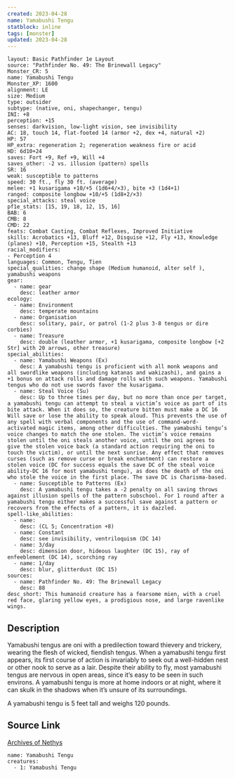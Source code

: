 ```yaml
---
created: 2023-04-28
name: Yamabushi Tengu
statblock: inline
tags: [monster]
updated: 2023-04-28
---
```

```statblock
layout: Basic Pathfinder 1e Layout
source: "Pathfinder No. 49: The Brinewall Legacy"
Monster_CR: 5
name: Yamabushi Tengu
Monster_XP: 1600
alignment: LE
size: Medium
type: outsider
subtype: (native, oni, shapechanger, tengu)
INI: +8
perception: +15
senses: darkvision, low-light vision, see invisibility
AC: 18, touch 14, flat-footed 14 (armor +2, dex +4, natural +2)
HP: 57
HP_extra: regeneration 2; regeneration weakness fire or acid
HD: 6d10+24
saves: Fort +9, Ref +9, Will +4
saves_other: -2 vs. illusion (pattern) spells
SR: 16
weak: susceptible to patterns
speed: 30 ft., fly 30 ft. (average)
melee: +1 kusarigama +10/+5 (1d6+4/×3), bite +3 (1d4+1)
ranged: composite longbow +10/+5 (1d8+2/×3)
special_attacks: steal voice
pf1e_stats: [15, 19, 18, 12, 15, 16]
BAB: 6
CMB: 8
CMD: 22
feats: Combat Casting, Combat Reflexes, Improved Initiative
skills: Acrobatics +13, Bluff +12, Disguise +12, Fly +13, Knowledge (planes) +10, Perception +15, Stealth +13
racial_modifiers:
- Perception 4
languages: Common, Tengu, Tien
special_qualities: change shape (Medium humanoid, alter self ), yamabushi weapons
gear:
  - name: gear
    desc: leather armor
ecology:
  - name: Environment
    desc: temperate mountains
  - name: Organisation
    desc: solitary, pair, or patrol (1-2 plus 3-8 tengus or dire corbies)
  - name: Treasure
    desc: double (leather armor, +1 kusarigama, composite longbow [+2 Str] with 20 arrows, other treasure)
special_abilities:
  - name: Yamabushi Weapons (Ex)
    desc: A yamabushi tengu is proficient with all monk weapons and all swordlike weapons (including katanas and wakizashi), and gains a +1 bonus on attack rolls and damage rolls with such weapons. Yamabushi tengus who do not use swords favor the kusarigama.
  - name: Steal Voice (Su)
    desc: Up to three times per day, but no more than once per target, a yamabushi tengu can attempt to steal a victim’s voice as part of its bite attack. When it does so, the creature bitten must make a DC 16 Will save or lose the ability to speak aloud. This prevents the use of any spell with verbal components and the use of command-word- activated magic items, among other difficulties. The yamabushi tengu’s voice changes to match the one stolen. The victim’s voice remains stolen until the oni steals another voice, until the oni agrees to give the stolen voice back (a standard action requiring the oni to touch the victim), or until the next sunrise. Any effect that removes curses (such as remove curse or break enchantment) can restore a stolen voice (DC for success equals the save DC of the steal voice ability-DC 16 for most yamabushi tengu), as does the death of the oni who stole the voice in the first place. The save DC is Charisma-based.
  - name: Susceptible to Patterns (Ex)
    desc: A yamabushi tengu takes a -2 penalty on all saving throws against illusion spells of the pattern subschool. For 1 round after a yamabushi tengu either makes a successful save against a pattern or recovers from the effects of a pattern, it is dazzled.
spell-like_abilities:
  - name:
    desc: (CL 5; Concentration +8)
  - name: Constant
    desc: see invisibility, ventriloquism (DC 14)
  - name: 3/day
    desc: dimension door, hideous laughter (DC 15), ray of enfeeblement (DC 14), scorching ray
  - name: 1/day
    desc: blur, glitterdust (DC 15)
sources:
  - name: Pathfinder No. 49: The Brinewall Legacy
    desc: 88
desc_short: This humanoid creature has a fearsome mien, with a cruel red face, glaring yellow eyes, a prodigious nose, and large ravenlike wings.
```
## Description
Yamabushi tengus are oni with a predilection toward thievery and trickery, wearing the flesh of wicked, fiendish tengus. When a yamabushi tengu first appears, its first course of action is invariably to seek out a well-hidden nest or other nook to serve as a lair. Despite their ability to fly, most yamabushi tengus are nervous in open areas, since it’s easy to be seen in such environs. A yamabushi tengu is more at home indoors or at night, where it can skulk in the shadows when it’s unsure of its surroundings.

A yamabushi tengu is 5 feet tall and weighs 120 pounds.
## Source Link
[Archives of Nethys](https://aonprd.com/MonsterDisplay.aspx?ItemName=Yamabushi%20Tengu)
```encounter-table
name: Yamabushi Tengu
creatures:
  - 1: Yamabushi Tengu
```
